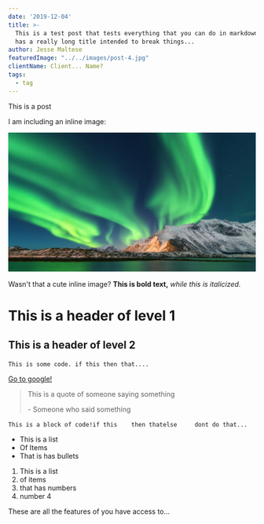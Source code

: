 ```yaml
---
date: '2019-12-04'
title: >-
  This is a test post that tests everything that you can do in markdown, also it
  has a really long title intended to break things...
author: Jesse Maltese
featuredImage: "../../images/post-4.jpg"
clientName: Client... Name?
tags:
  - tag
---
```

This is a post

I am including an inline image:

![this is the text that appears when you hover on the image.](../../images/post-4.jpg "This is the title of the image")

Wasn't that a cute inline image? **This is bold text,** _while this is italicized._ 

# This is a header of level 1

## This is a header of level 2

`This is some code. if this then that....`

[Go to google!](google.ca)

> This is a quote of someone saying something
>
> \- Someone who said something

```
This is a block of code!if this    then thatelse     dont do that...
```

* This is a list
* Of Items
* That is has bullets

1. This is a list
2. of items
3. that has numbers
4. number 4

These are all the features of you have access to...
